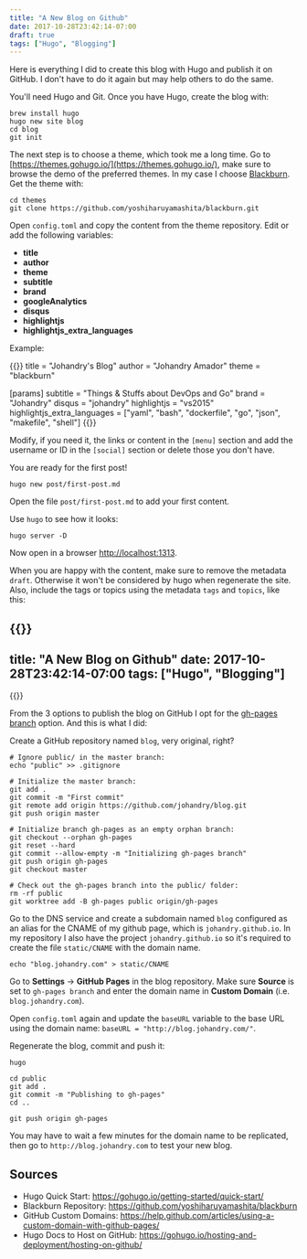 ```yaml
---
title: "A New Blog on Github"
date: 2017-10-28T23:42:14-07:00
draft: true
tags: ["Hugo", "Blogging"]
---
```


Here is everything I did to create this blog with Hugo and publish it on GitHub. I don't have to do it again but may help others to do the same.

You'll need Hugo and Git. Once you have Hugo, create the blog with:

```
brew install hugo
hugo new site blog
cd blog
git init
```

The next step is to choose a theme, which took me a long time. Go to [https://themes.gohugo.io/](https://themes.gohugo.io/), make sure to browse the demo of the preferred themes. In my case I choose [Blackburn](https://themes.gohugo.io/blackburn/). Get the theme with:

    cd themes
    git clone https://github.com/yoshiharuyamashita/blackburn.git

Open `config.toml` and copy the content from the theme repository. Edit or add the following variables:

* **title**
* **author**
* **theme**
* **subtitle**
* **brand**
* **googleAnalytics**
* **disqus**
* **highlightjs**
* **highlightjs_extra_languages**

Example:

{{<highlight toml>}}
title = "Johandry's Blog"
author = "Johandry Amador"
theme = "blackburn"

[params]
  subtitle = "Things & Stuffs about DevOps and Go"
  brand = "Johandry"
  disqus = "johandry"
  highlightjs = "vs2015"
  highlightjs_extra_languages = ["yaml", "bash", "dockerfile", "go", "json", "makefile", "shell"]
{{</highlight>}}

Modify, if you need it, the links or content in the `[menu]` section and add the username or ID in the `[social]` section or delete those you don't have.

You are ready for the first post!

    hugo new post/first-post.md

Open the file `post/first-post.md` to add your first content.

Use `hugo` to see how it looks:

    hugo server -D

Now open in a browser [http://localhost:1313](http://localhost:1313).

When you are happy with the content, make sure to remove the metadata `draft`. Otherwise it won't be considered by hugo when regenerate the site. Also, include the tags or topics using the metadata `tags` and `topics`, like this:

{{<highlight yaml>}}
---
title: "A New Blog on Github"
date: 2017-10-28T23:42:14-07:00
tags: ["Hugo", "Blogging"]
---
{{</highlight>}}

From the 3 options to publish the blog on GitHub I opt for the [gh-pages branch](https://gohugo.io/hosting-and-deployment/hosting-on-github/#deployment-from-your-gh-pages-branch) option. And this is what I did:

Create a GitHub repository named `blog`, very original, right?

    # Ignore public/ in the master branch:
    echo "public" >> .gitignore

    # Initialize the master branch:
    git add .
    git commit -m "First commit"
    git remote add origin https://github.com/johandry/blog.git
    git push origin master

    # Initialize branch gh-pages as an empty orphan branch:
    git checkout --orphan gh-pages
    git reset --hard
    git commit --allow-empty -m "Initializing gh-pages branch"
    git push origin gh-pages
    git checkout master

    # Check out the gh-pages branch into the public/ folder:
    rm -rf public
    git worktree add -B gh-pages public origin/gh-pages

Go to the DNS service and create a subdomain named `blog` configured as an alias for the CNAME of my github page, which is `johandry.github.io`. In my repository I also have the project `johandry.github.io` so it's required to create the file `static/CNAME` with the domain name.

    echo "blog.johandry.com" > static/CNAME

Go to **Settings** → **GitHub Pages** in the blog repository. Make sure **Source** is set to `gh-pages branch` and enter the domain name in **Custom Domain** (i.e. `blog.johandry.com`).

Open `config.toml` again and update the `baseURL` variable to the base URL using the domain name: `baseURL = "http://blog.johandry.com/"`.

Regenerate the blog, commit and push it:

    hugo

    cd public
    git add .
    git commit -m "Publishing to gh-pages"
    cd ..

    git push origin gh-pages

You may have to wait a few minutes for the domain name to be replicated, then go to `http://blog.johandry.com` to test your new blog.

## Sources

* Hugo Quick Start: https://gohugo.io/getting-started/quick-start/
* Blackburn Repository: https://github.com/yoshiharuyamashita/blackburn
* GitHub Custom Domains: https://help.github.com/articles/using-a-custom-domain-with-github-pages/
* Hugo Docs to Host on GitHub: https://gohugo.io/hosting-and-deployment/hosting-on-github/
